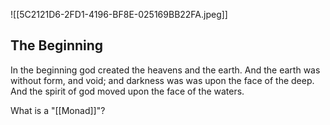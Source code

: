 ![[5C2121D6-2FD1-4196-BF8E-025169BB22FA.jpeg]]

## The Beginning

In the beginning god created the heavens and the earth. And the earth was without form, and void; and darkness was was upon the face of the deep. And the spirit of god moved upon the face of the waters.

What is a "[[Monad]]"?


